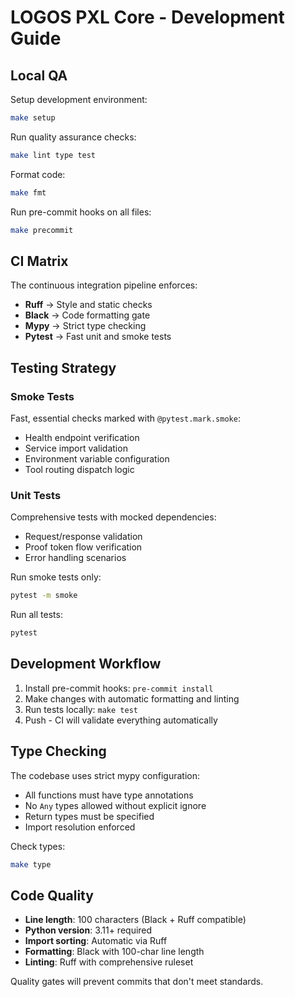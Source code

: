 # LOGOS PXL Core - Development Guide

## Local QA

Setup development environment:
```bash
make setup
```

Run quality assurance checks:
```bash
make lint type test
```

Format code:
```bash
make fmt
```

Run pre-commit hooks on all files:
```bash
make precommit
```

## CI Matrix

The continuous integration pipeline enforces:

- **Ruff** → Style and static checks
- **Black** → Code formatting gate  
- **Mypy** → Strict type checking
- **Pytest** → Fast unit and smoke tests

## Testing Strategy

### Smoke Tests
Fast, essential checks marked with `@pytest.mark.smoke`:
- Health endpoint verification
- Service import validation
- Environment variable configuration
- Tool routing dispatch logic

### Unit Tests
Comprehensive tests with mocked dependencies:
- Request/response validation
- Proof token flow verification
- Error handling scenarios

Run smoke tests only:
```bash
pytest -m smoke
```

Run all tests:
```bash
pytest
```

## Development Workflow

1. Install pre-commit hooks: `pre-commit install`
2. Make changes with automatic formatting and linting
3. Run tests locally: `make test`
4. Push - CI will validate everything automatically

## Type Checking

The codebase uses strict mypy configuration:
- All functions must have type annotations
- No `Any` types allowed without explicit ignore
- Return types must be specified
- Import resolution enforced

Check types:
```bash
make type
```

## Code Quality

- **Line length**: 100 characters (Black + Ruff compatible)
- **Python version**: 3.11+ required
- **Import sorting**: Automatic via Ruff
- **Formatting**: Black with 100-char line length
- **Linting**: Ruff with comprehensive ruleset

Quality gates will prevent commits that don't meet standards.